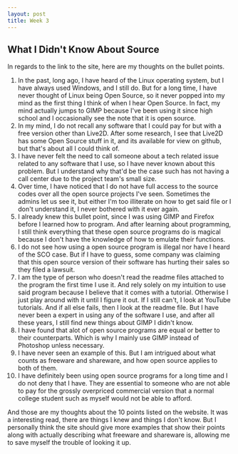 ```yaml
---
layout: post
title: Week 3
---
```



What I Didn't Know About Source
------

In regards to the link to the site, here are my thoughts on the bullet points.

1. In the past, long ago, I have heard of the Linux operating system, but I have always used Windows, and I still do. But for a long time, I have never thought of Linux being Open Source, so it never popped into my mind as the first thing I think of when I hear Open Source. In fact, my mind actually jumps to GIMP because I've been using it since high school and I occasionally see the note that it is open source.
2. In my mind, I do not recall any software that I could pay for but with a free version other than Live2D. After some research, I see that Live2D has some Open Source stuff in it, and its available for view on github, but that's about all I could think of.
3. I have never felt the need to call someone about a tech related issue related to any software that I use, so I have never known about this problem. But I understand why that'd be the case such has not having a call center due to the project team's small size.
4. Over time, I have noticed that I do not have full access to the source codes over all the open source projects I've seen. Sometimes the admins let us see it, but either I'm too illiterate on how to get said file or I don't understand it, I never bothered with it ever again.
5. I already knew this bullet point, since I was using GIMP and Firefox before I learned how to program. And after learning about programming, I still think everything that these open source programs do is magical because I don't have the knowledge of how to emulate their functions.
6. I do not see how using a open source program is illegal nor have I heard of the SCO case. But if I have to guess, some company was claiming that this open source version of their software has hurting their sales so they filed a lawsuit.
7. I am the type of person who doesn't read the readme files attached to the program the first time I use it. And rely solely on my intuition to use said program because I believe that it comes with a tutorial. Otherwise I just play around with it until I figure it out. If I still can't, I look at YouTube tutorials. And if all else fails, then I look at the readme file. But I have never been a expert in using any of the software I use, and after all these years, I still find new things about GIMP I didn't know.
8. I have found that alot of open source programs are equal or better to their counterparts. Which is why I mainly use GIMP instead of Photoshop unless necessary.
9. I have never seen an example of this. But I am intrigued about what counts as freeware and shareware, and how open source applies to both of them.
10. I have definitely been using open source programs for a long time and I do not deny that I have. They are essential to someone who are not able to pay for the grossly overpriced commercial version that a normal college student such as myself would not be able to afford.

And those are my thoughts about the 10 points listed on the website. It was a interesting read, there are things I knew and things I don't know. But I personally think the site should give more examples that show their points along with actually describing what freeware and shareware is, allowing me to save myself the trouble of looking it up. 
